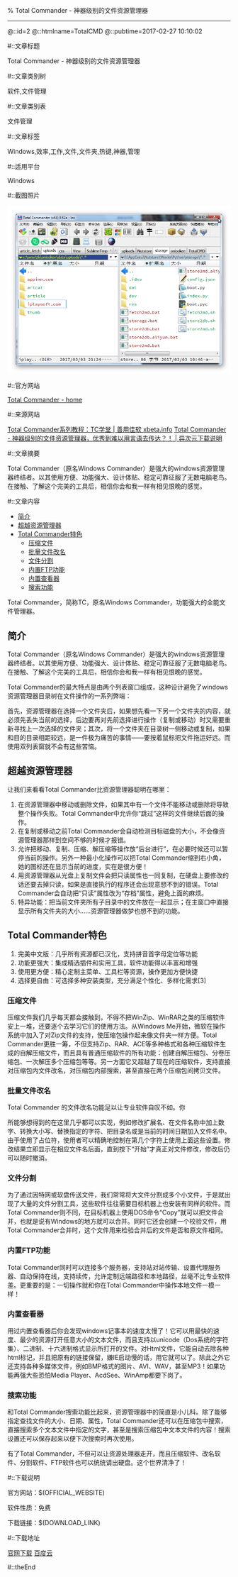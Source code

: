 % Total Commander - 神器级别的文件资源管理器

---

@::id=2
@::htmlname=TotalCMD
@::pubtime=2017-02-27 10:10:02

#::文章标题

Total Commander - 神器级别的文件资源管理器

#::文章类别树

软件,文件管理

#::文章类别表

文件管理

#::文章标签

Windows,效率,工作,文件,文件夹,热键,神器,管理

#::适用平台

Windows

#::截图照片

![](Totalcmd.png)

#::官方网站

[Total Commander - home](http://www.ghisler.com/ "")

#::来源网站

[Total Commander系列教程：TC学堂 | 善用佳软 xbeta.info](http://xbeta.info/studytc/index.htm "")
[Total Commander - 神器级别的文件资源管理器，优秀到难以用言语去传达？！ | 异次元下载说明](http://www.iplaysoft.com/total-commander.html "")

#::文章摘要

Total Commander（原名Windows Commander）是强大的windows资源管理器终结者。以其使用方便、功能强大、设计体贴、稳定可靠征服了无数电脑老鸟。在接触、了解这个完美的工具后，相信你会和我一样有相见恨晚的感觉。

#::文章内容

-   [简介](#简介)
-   [超越资源管理器](#超越资源管理器)
-   [Total Commander特色](#total-commander特色)
    -   [压缩文件](#压缩文件)
    -   [批量文件改名](#批量文件改名)
    -   [文件分割](#文件分割)
    -   [内置FTP功能](#内置ftp功能)
    -   [内置查看器](#内置查看器)
    -   [搜索功能](#搜索功能)

Total Commander，简称TC，原名Windows
Commander，功能强大的全能文件管理器。

简介
----

Total Commander（原名Windows
Commander）是强大的windows资源管理器终结者。以其使用方便、功能强大、设计体贴、稳定可靠征服了无数电脑老鸟。在接触、了解这个完美的工具后，相信你会和我一样有相见恨晚的感觉。

Total
Commander的最大特点是由两个列表窗口组成，这种设计避免了windows资源管理器目录树在文件操作的一系列弊端：

首先，资源管理器在选择一个文件夹后，如果想先看一下另一个文件夹的内容，就必须先丢失当前的选择，后边要再对先前选择进行操作（复制或移动）时又需要重新寻找上一次选择的文件夹；其次，将一个文件夹在目录树一侧移动或复制，如果和目的目录相距较远，是一件极为痛苦的事情——要按着鼠标把文件拖运好远。而使用双列表窗就不会有这些苦恼。

超越资源管理器
--------------

让我们来看看Total Commander比资源管理器聪明在哪里：

1.  在资源管理器中移动或删除文件，如果其中有一个文件不能移动或删除将导致整个操作失败。Total
    Commander中允许你“跳过”这样的文件继续后面的操作。
2.  在复制或移动之前Total
    Commander会自动检测目标磁盘的大小，不会像资源管理器那样到空间不够的时候才报错。
3.  允许把移动、复制、压缩、解压缩等操作放“后台进行”，在必要时候还可以暂停当前的操作。另外一种最小化操作可以把Total
    Commander缩到右小角，她的图标还在显示当前的进度，实在是很方便！
4.  用资源管理器从光盘上复制文件会把只读属性也一同复制，在硬盘上要修改的话还要去掉只读，如果是直接执行的程序还会出现意想不到的错误。Total
    Commander会自动把“只读”属性改为“存档”属性，避免上面的麻烦。
5.  特异功能：把当前文件夹所有子目录中的文件放在一起显示；在主窗口中直接显示所有文件夹的大小……资源管理器做梦也想不到的功能。

Total Commander特色
-------------------

1.  完美中文版：几乎所有资源都已汉化，支持拼音首字母定位等功能
2.  功能更强大：集成精选插件和实用工具，软件功能得以丰富和增强
3.  使用更方便：精心定制主菜单、工具栏等资源，操作更加方便快捷
4.  选择更自由：可选择多种安装类型，充分满足个性化、多样化需求[3]

### 压缩文件

压缩文件我们几乎每天都会接触到，不得不把WinZip、WinRAR之类的压缩软件安上一堆，还要逐个去学习它们的使用方法。从Windows
Me开始，微软在操作系统中加入了对Zip文件的支持，使压缩包操作起来像文件夹一样方便。Total
Commander更胜一筹，不但支持Zip、RAR、ACE等多种格式和各种压缩软件生成的自解压缩文件，而且具有普通压缩软件的所有功能：创建自解压缩包、分卷压缩包、一次解压多个压缩包等等。另一方面它又超越了现在的压缩软件，支持直接对压缩包内文件改名，对压缩包内部搜索，甚至直接在两个压缩包间拷贝文件。

### 批量文件改名

Total Commander 的文件改名功能足以让专业软件自叹不如。你

所能够想得到的在这里几乎都可以实现，例如修改扩展名、在文件名称中加上数字、转换大小写、替换指定的字符、把目录名或是当前的时间日期加入文件名中。由于使用了占位符，使用者可以精确地控制在第几个字符上使用上面这些设置。修改结果立即显示在相应文件名后面，直到按下“开始”才真正对文件修改，修改后仍可以随时撤消。

### 文件分割

为了通过因特网或软盘传送文件，我们常常将大文件分割成多个小文件，于是就出现了大量的文件分割工具，这些软件往往需要目标机器上也安装有同样的软件。而Total
Commander则不同，在目标机器上使用DOS命令“Copy”就可以把文件合并，也就是说有Windows的地方就可以合并。同时它还会创建一个校验文件，用Total
Commander合并时，这个文件用来检验合并后的文件是否和原文件相同。

### 内置FTP功能

Total
Commander同时可以连接多个服务器，支持站对站传输、设置代理服务器、自动保持在线，支持续传，允许定制远端路径和本地路径，丝毫不比专业软件差。更重要的是：一切操作就和你在Total
Commander中操作本地文件一模一样！

### 内置查看器

用过内置查看器后你会发现windows记事本的速度太慢了！它可以用最快的速度、最少的资源打开任意大小的文本文件，而且支持以unicode（Dos系统的字符集）、二进制、十六进制格式显示所打开的文件。对Html文件，它能自动去除各种html标记，并且把原有的链接保留，嫌IE启动慢的话，用它就可以了。除此之外它还支持各种多媒体文件，例如BMP格式的图片、AVI、WAV，甚至MP3！如果功能再强大些恐怕Media
Player、AcdSee、WinAmp都要下岗了。

### 搜索功能

和Total
Commander搜索功能比起来，资源管理器中的简直是小儿科。除了能够指定查找文件的大小、日期、属性，Total
Commander还可以在压缩包中搜索，直接搜索多个文本文件中指定的文字，甚至是搜索压缩包中文本文件的内容！搜索设置还可以保存起来以便下次搜索时再次使用。

有了Total
Commander，不但可以让资源处理器走开，而且压缩软件、改名软件、分割软件、FTP软件也可以统统请出硬盘。这个世界清净了！


#::下载说明

官方网站：\$(OFFICIAL\_WEBSITE)

软件性质：免费

下载链接：\$(DOWNLOAD\_LINK)


#::下载地址

[官网下载](http://www.ghisler.com/download.htm "")
[百度云](http://pan.baidu.com/s/1miqLFXe "kcls")

#::theEnd